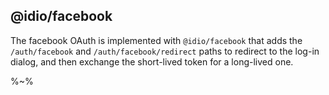 ## @idio/facebook

The facebook OAuth is implemented with `@idio/facebook` that adds the `/auth/facebook` and `/auth/facebook/redirect` paths to redirect to the log-in dialog, and then exchange the short-lived token for a long-lived one.

%~%